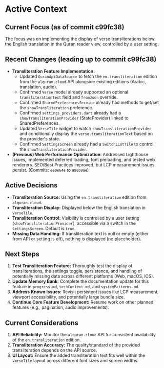 # Active Context

## Current Focus (as of commit c99fc38)

The focus was on implementing the display of verse transliterations below the English translation in the Quran reader view, controlled by a user setting.

## Recent Changes (leading up to commit c99fc38)

*   **Transliteration Feature Implementation:**
    *   Updated `QuranApiDataSource` to fetch the `en.transliteration` edition from the `alquran.cloud` API alongside existing editions (Arabic, translation, audio).
    *   Confirmed `Verse` model already supported an optional `transliterationText` field and `fromJson` override.
    *   Confirmed `SharedPreferencesService` already had methods to get/set the `showTransliteration` preference.
    *   Confirmed `settings_providers.dart` already had a `showTransliterationProvider` (StateProvider) linked to SharedPreferences.
    *   Updated `VerseTile` widget to watch `showTransliterationProvider` and conditionally display the `verse.transliterationText` based on the provider's state.
    *   Confirmed `SettingsScreen` already had a `SwitchListTile` to control the `showTransliterationProvider`.
*   **(Previous) Web Performance Optimization:** Addressed Lighthouse issues, implemented deferred loading, font preloading, and tested web renderers. SEO/Best Practices improved, but LCP measurement issues persist. (Commits: `ee0e64e` to `99eb9ae`)

## Active Decisions

*   **Transliteration Source:** Using the `en.transliteration` edition from `alquran.cloud`.
*   **Transliteration Display:** Displayed below the English translation in `VerseTile`.
*   **Transliteration Control:** Visibility is controlled by a user setting (`showTransliterationProvider`), accessible via a switch in the `SettingsScreen`. Default is `true`.
*   **Missing Data Handling:** If transliteration text is null or empty (either from API or setting is off), nothing is displayed (no placeholder).

## Next Steps

1.  **Test Transliteration Feature:** Thoroughly test the display of transliterations, the settings toggle, persistence, and handling of potentially missing data across different platforms (Web, macOS, iOS).
2.  **Update Memory Bank:** Complete the documentation update for this feature in `progress.md`, `techContext.md`, and `systemPatterns.md`.
3.  **Address Known Issues:** Revisit persistent issues like LCP measurement, viewport accessibility, and potentially large bundle size.
4.  **Continue Core Feature Development:** Resume work on other planned features (e.g., pagination, audio improvements).

## Current Considerations

1.  **API Reliability:** Monitor the `alquran.cloud` API for consistent availability of the `en.transliteration` edition.
2.  **Transliteration Accuracy:** The quality/standard of the provided transliteration depends on the API source.
3.  **UI Layout:** Ensure the added transliteration text fits well within the `VerseTile` layout across different font sizes and screen widths.

